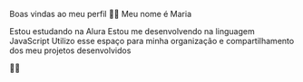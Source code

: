 Boas vindas ao meu perfil 💙💙
Meu nome é Maria

Estou estudando na Alura
Estou me desenvolvendo na linguagem JavaScript
Utilizo esse espaço para minha organização e compartilhamento dos meu projetos desenvolvidos

💙😄
